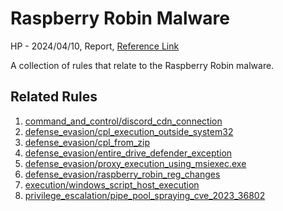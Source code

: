 # Raspberry Robin Malware

HP - 2024/04/10, Report, [Reference Link](https://threatresearch.ext.hp.com/raspberry-robin-now-spreading-through-windows-script-files/#)

A collection of rules that relate to the Raspberry Robin malware.

## Related Rules

1. [command_and_control/discord_cdn_connection](https://github.com/Inovasys-CS/EDI/tree/main/command_and_control/discord_cdn_connection)
2. [defense_evasion/cpl_execution_outside_system32](https://github.com/Inovasys-CS/EDI/tree/main/defense_evasion/cpl_execution_outside_system32)
3. [defense_evasion/cpl_from_zip](https://github.com/Inovasys-CS/EDI/tree/main/defense_evasion/cpl_from_zip)
4. [defense_evasion/entire_drive_defender_exception](https://github.com/Inovasys-CS/EDI/tree/main/defense_evasion/entire_drive_defender_exception)
5. [defense_evasion/proxy_execution_using_msiexec.exe](https://github.com/Inovasys-CS/EDI/tree/main/defense_evasion/proxy_execution_using_msiexec.exe)
6. [defense_evasion/raspberry_robin_reg_changes](https://github.com/Inovasys-CS/EDI/tree/main/defense_evasion/raspberry_robin_reg_changes)
7. [execution/windows_script_host_execution](https://github.com/Inovasys-CS/EDI/tree/main/execution/windows_script_host_execution)
8. [privilege_escalation/pipe_pool_spraying_cve_2023_36802](https://github.com/Inovasys-CS/EDI/tree/main/privilege_escalation/pipe_pool_spraying_cve_2023_36802)

